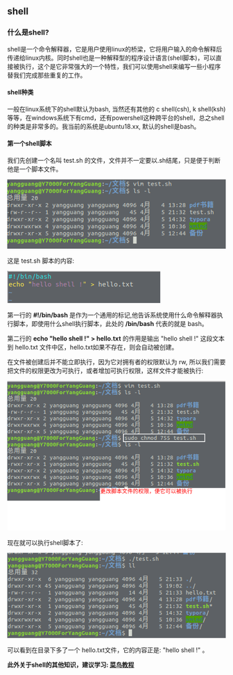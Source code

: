 ## shell

### 什么是shell?
shell是一个命令解释器，它是用户使用linux的桥梁，它将用户输入的命令解释后传递给linux内核。同时shell也是一种解释型的程序设计语言(shell脚本)，可以直接被执行，这个是它非常强大的一个特性，我们可以使用shell来编写一些小程序替我们完成那些重复的工作。

#### shell种类
一般在linux系统下的shell默认为bash, 当然还有其他的 c shell(csh), k shell(ksh)等等，在windows系统下有cmd，还有powershell这种跨平台的shell，总之shell的种类是非常多的。我当前的系统是ubuntu18.xx, 默认的shell是bash。

#### 第一个shell脚本
我们先创建一个名叫 test.sh 的文件，文件并不一定要以.sh结尾，只是便于判断他是一个脚本文件。

![创建第一个shell脚本](../../img/linux/创建第一个shell脚本.png)

这是 test.sh 脚本的内容:

![第一个shell脚本内容](../../img/linux/第一个shell脚本内容.png)

第一行的 **#!/bin/bash** 是作为一个通用的标记,他告诉系统使用什么命令解释器执行脚本，即使用什么shell执行脚本，此处的 **/bin/bash** 代表的就是 bash。

第二行的 **echo "hello shell !" > hello.txt** 的作用是输出 "hello shell !" 这段文本到 hello.txt 文件中区，hello.txt如果不存在，则会自动被创建。

在文件被创建后并不能立即执行，因为它对拥有者的权限默认为 rw, 所以我们需要把文件的权限更改为可执行，或者增加可执行权限，这样文件才能被执行:

![更改shell脚本文件的权限](../../img/linux/更改shell脚本文件的权限.png)

现在就可以执行shell脚本了: 

![执行shell脚本](../../img/linux/执行shell脚本.png)

可以看到在目录下多了一个 hello.txt文件，它的内容正是: "hello shell !" 。

**此外关于shell的其他知识，建议学习: [菜鸟教程](https://www.runoob.com/linux/linux-shell-basic-operators.html)**

